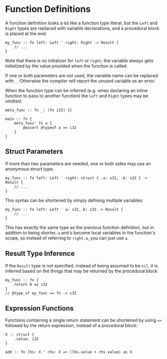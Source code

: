# Function Definitions
A function definition looks a lot like a function type literal, but the `Left` and `Right` types are replaced with variable declarations, and a procedural block is placed at the end:
```foot
my_func :: fn left: Left ' right: Right -> Result {
    // ...
}
```
Note that there is no initializer for `left` or `right`; the variable always gets initialized by the value provided when the function is called.

If one or both parameters are not used, the variable name can be replaced with `_`.  Otherwise the compiler will report the unused variable as an error.

When the function type can be inferred (e.g. when declaring an inline function to pass to another function) the `Left` and `Right` types may be omitted:
```foot
meta_func :: fn _: (fn i32) {}

main :: fn {
    meta_func' fn a {
        @assert @typeof a == i32
    }
}
```

## Struct Parameters
If more than two parameters are needed, one or both sides may use an anonymous struct type:
```foot
my_func :: fn left: Left ' right: struct { .a: s32, .b: s32 } -> Result {
    // ...
}
```
This syntax can be shortened by simply defining multiple variables:
```foot
my_func :: fn left: Left ' a: s32, b: s32 -> Result {
    // ...
}
```
This has exactly the same type as the previous function definition, but in addition to being shorter, `a` and `b` become local variables in the function's scope, so instead of referring to `right.a`, you can just use `a`.

## Result Type Inference
If the `Result` type is not specified, instead of being assumed to be `nil`, it is inferred based on the things that may be returned by the procedural block:
```foot
my_func :: fn {
    return 0 as s32
}
// @type_of my_func == fn -> s32
```

## Expression Functions
Functions containing a single return statement can be shortened by using `=>` followed by the return expression, instead of a procedural block:
```foot
X :: struct {
    .value: i32
}

add :: fn lhs: X ' rhs: X => (lhs.value + rhs.value) as X
```
